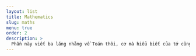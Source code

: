 ```yaml
---
layout: list
title: Mathematics
slug: maths
menu: true
order: 2
description: >
  Phần này viết ba lăng nhằng về Toán thôi, cơ mà hiểu biết của tớ cũng hạn chế và cũng nhiều cái là tớ tự hiểu nên nếu có sai sót thì các cậu góp ý nhé
---
```

